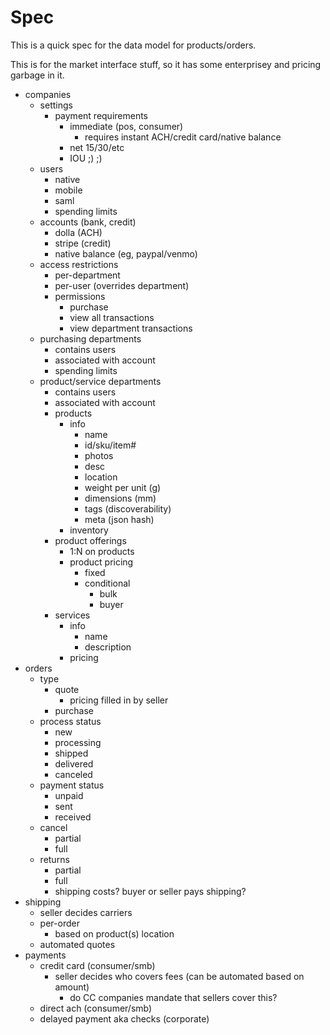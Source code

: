 # Spec

This is a quick spec for the data model for products/orders.

This is for the market interface stuff, so it has some enterprisey and pricing garbage in it.

- companies
  - settings
    - payment requirements
      - immediate (pos, consumer)
        - requires instant ACH/credit card/native balance
      - net 15/30/etc
      - IOU ;) ;)
  - users
    - native
    - mobile
    - saml
    - spending limits
  - accounts (bank, credit)
    - dolla (ACH)
    - stripe (credit)
    - native balance (eg, paypal/venmo)
  - access restrictions
    - per-department
    - per-user (overrides department)
    - permissions
      - purchase
      - view all transactions
      - view department transactions
  - purchasing departments
    - contains users
    - associated with account
    - spending limits
  - product/service departments
    - contains users
    - associated with account
    - products
      - info
        - name
        - id/sku/item#
        - photos
        - desc
        - location
        - weight per unit (g)
        - dimensions (mm)
        - tags (discoverability)
        - meta (json hash)
      - inventory
    - product offerings
      - 1:N on products
      - product pricing
        - fixed
        - conditional
          - bulk
          - buyer
    - services
      - info
        - name
        - description
      - pricing
- orders
  - type
    - quote
      - pricing filled in by seller
    - purchase
  - process status
    - new
    - processing
    - shipped
    - delivered
    - canceled
  - payment status
    - unpaid
    - sent
    - received
  - cancel
    - partial
    - full
  - returns
    - partial
    - full
    - shipping costs? buyer or seller pays shipping?
- shipping
  - seller decides carriers
  - per-order
    - based on product(s) location
  - automated quotes
- payments
  - credit card (consumer/smb)
    - seller decides who covers fees (can be automated based on amount)
      - do CC companies mandate that sellers cover this?
  - direct ach (consumer/smb)
  - delayed payment aka checks (corporate)

